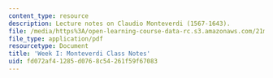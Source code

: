 ```yaml
---
content_type: resource
description: Lecture notes on Claudio Monteverdi (1567-1643).
file: /media/https%3A/open-learning-course-data-rc.s3.amazonaws.com/21m-235-monteverdi-to-mozart-1600-1800-fall-2013/fd072af41285d0768c54261f59f67083_MIT21M_235_F13_Week_I_Mont.pdf
file_type: application/pdf
resourcetype: Document
title: 'Week I: Monteverdi Class Notes'
uid: fd072af4-1285-d076-8c54-261f59f67083
---
```

